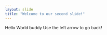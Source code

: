 ```yaml
---
layout: slide
title: "Welcome to our second slide!"
---
```

Hello World buddy
Use the left arrow to go back!
